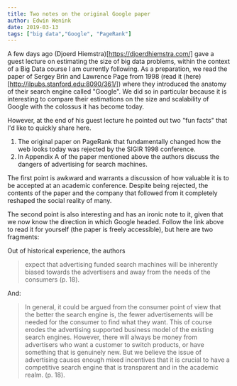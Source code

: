 ```yaml
---
title: Two notes on the original Google paper 
author: Edwin Wenink
date: 2019-03-13
tags: ["big data","Google", "PageRank"]
---
```


A few days ago (Djoerd Hiemstra)[https://djoerdhiemstra.com/] gave a guest lecture on estimating the size of big data problems, within the context of a Big Data course I am currently following. 
As a preparation, we read the paper of Sergey Brin and Lawrence Page from 1998 (read it (here)[http://ilpubs.stanford.edu:8090/361/]) where they introduced the anatomy of their search engine called "Google".
We did so in particular because it is interesting to compare their estimations on the size and scalability of Google with the colossus it has become today.

However, at the end of his guest lecture he pointed out two "fun facts" that I'd like to quickly share here.

1) The original paper on PageRank that fundamentally changed how the web looks today was rejected by the SIGIR 1998 conference.
2) In Appendix A of the paper mentioned above the authors discuss the dangers of advertising for search machines.

The first point is awkward and warrants a discussion of how valuable it is to be accepted at an academic conference.
Despite being rejected, the contents of the paper and the company that followed from it completely reshaped the social reality of many.

The second point is also interesting and has an ironic note to it, given that we now know the direction in which Google headed.
Follow the link above to read it for yourself (the paper is freely accessible), but here are two fragments:

Out of historical experience, the authors 

> expect that advertising funded search machines will be inherently biased towards the advertisers and away from the needs of the consumers (p. 18).

And: 

>In general, it could be argued from the consumer point of view that the better the search engine is, the fewer advertisements will be needed for the consumer to find what they want. This of course erodes the advertising supported business model of the existing search engines. However, there will always be money from advertisers who want a customer to switch products, or have something that is genuinely new. But we believe the issue of advertising causes enough mixed incentives that it is crucial to have a competitive search engine that is transparent and in the academic realm. (p. 18).
